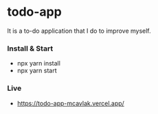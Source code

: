 # todo-app
It is a to-do application that I do to improve myself.

### Install & Start
- npx yarn install
- npx yarn start

### Live
- https://todo-app-mcavlak.vercel.app/
